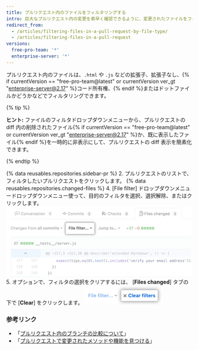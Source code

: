```yaml
---
title: プルリクエスト内のファイルをフィルタリングする
intro: 巨大なプルリクエスト内の変更を素早く確認できるように、変更されたファイルをフィルタリングできます。
redirect_from:
  - /articles/filtering-files-in-a-pull-request-by-file-type/
  - /articles/filtering-files-in-a-pull-request
versions:
  free-pro-team: '*'
  enterprise-server: '*'
---
```


プルリクエスト内のファイルは、`.html` や `.js` などの拡張子、拡張子なし、{% if currentVersion == "free-pro-team@latest" or currentVersion ver_gt "enterprise-server@2.17" %}コード所有権、{% endif %}またはドットファイルかどうかなどでフィルタリングできます。

{% tip %}

**ヒント:** ファイルのフィルタドロップダウンメニューから、プルリクエストの diff 内の削除されたファイル{% if currentVersion == "free-pro-team@latest" or currentVersion ver_gt "enterprise-server@2.17" %}か、既に表示したファイル{% endif %}を一時的に非表示にして、プルリクエストの diff 表示を簡素化できます。

{% endtip %}

{% data reusables.repositories.sidebar-pr %}
2. プルリクエストのリストで、フィルタしたいプルリクエストをクリックします。
{% data reusables.repositories.changed-files %}
4. [File filter] ドロップダウンメニュードロップダウンメニュー使って、目的のフィルタを選択、選択解除、またはクリックします。 ![プルリクエスト diff の上のファイルのフィルタオプション](/assets/images/help/pull_requests/file-filter-option.png)
5. オプションで、フィルタの選択をクリアするには、 [**Files changed**] タブの下で [**Clear**] をクリックします。 ![ファイルのフィルタの選択のクリア](/assets/images/help/pull_requests/clear-file-filter.png)

### 参考リンク

- 「[プルリクエスト内のブランチの比較について](/articles/about-comparing-branches-in-pull-requests)」
- 「[プルリクエストで変更されたメソッドや機能を見つける](/articles/finding-changed-methods-and-functions-in-a-pull-request)」
